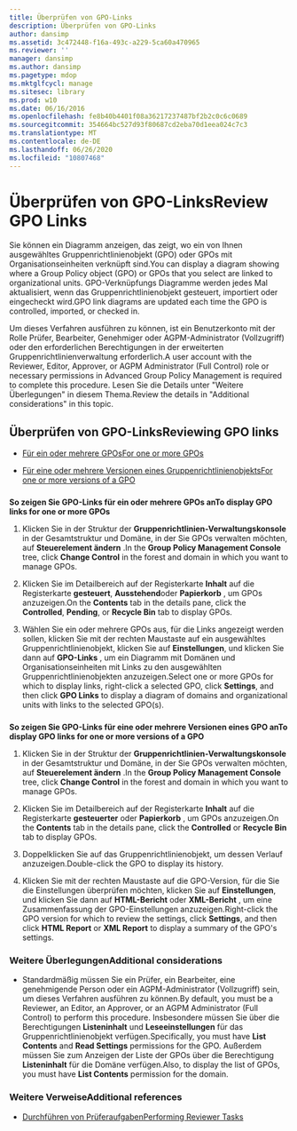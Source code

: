 ```yaml
---
title: Überprüfen von GPO-Links
description: Überprüfen von GPO-Links
author: dansimp
ms.assetid: 3c472448-f16a-493c-a229-5ca60a470965
ms.reviewer: ''
manager: dansimp
ms.author: dansimp
ms.pagetype: mdop
ms.mktglfcycl: manage
ms.sitesec: library
ms.prod: w10
ms.date: 06/16/2016
ms.openlocfilehash: fe8b40b4401f08a36217237487bf2b2c0c6c0689
ms.sourcegitcommit: 354664bc527d93f80687cd2eba70d1eea024c7c3
ms.translationtype: MT
ms.contentlocale: de-DE
ms.lasthandoff: 06/26/2020
ms.locfileid: "10807468"
---
```

# <span data-ttu-id="be2bc-103">Überprüfen von GPO-Links</span><span class="sxs-lookup"><span data-stu-id="be2bc-103">Review GPO Links</span></span>


<span data-ttu-id="be2bc-104">Sie können ein Diagramm anzeigen, das zeigt, wo ein von Ihnen ausgewähltes Gruppenrichtlinienobjekt (GPO) oder GPOs mit Organisationseinheiten verknüpft sind.</span><span class="sxs-lookup"><span data-stu-id="be2bc-104">You can display a diagram showing where a Group Policy object (GPO) or GPOs that you select are linked to organizational units.</span></span> <span data-ttu-id="be2bc-105">GPO-Verknüpfungs Diagramme werden jedes Mal aktualisiert, wenn das Gruppenrichtlinienobjekt gesteuert, importiert oder eingecheckt wird.</span><span class="sxs-lookup"><span data-stu-id="be2bc-105">GPO link diagrams are updated each time the GPO is controlled, imported, or checked in.</span></span>

<span data-ttu-id="be2bc-106">Um dieses Verfahren ausführen zu können, ist ein Benutzerkonto mit der Rolle Prüfer, Bearbeiter, Genehmiger oder AGPM-Administrator (Vollzugriff) oder den erforderlichen Berechtigungen in der erweiterten Gruppenrichtlinienverwaltung erforderlich.</span><span class="sxs-lookup"><span data-stu-id="be2bc-106">A user account with the Reviewer, Editor, Approver, or AGPM Administrator (Full Control) role or necessary permissions in Advanced Group Policy Management is required to complete this procedure.</span></span> <span data-ttu-id="be2bc-107">Lesen Sie die Details unter "Weitere Überlegungen" in diesem Thema.</span><span class="sxs-lookup"><span data-stu-id="be2bc-107">Review the details in "Additional considerations" in this topic.</span></span>

## <span data-ttu-id="be2bc-108">Überprüfen von GPO-Links</span><span class="sxs-lookup"><span data-stu-id="be2bc-108">Reviewing GPO links</span></span>


-   [<span data-ttu-id="be2bc-109">Für ein oder mehrere GPOs</span><span class="sxs-lookup"><span data-stu-id="be2bc-109">For one or more GPOs</span></span>](#bkmk-gpos)

-   [<span data-ttu-id="be2bc-110">Für eine oder mehrere Versionen eines Gruppenrichtlinienobjekts</span><span class="sxs-lookup"><span data-stu-id="be2bc-110">For one or more versions of a GPO</span></span>](#bkmk-gpo-versions)

### <a href="" id="bkmk-gpos"></a>

**<span data-ttu-id="be2bc-111">So zeigen Sie GPO-Links für ein oder mehrere GPOs an</span><span class="sxs-lookup"><span data-stu-id="be2bc-111">To display GPO links for one or more GPOs</span></span>**

1.  <span data-ttu-id="be2bc-112">Klicken Sie in der Struktur der **Gruppenrichtlinien-Verwaltungskonsole** in der Gesamtstruktur und Domäne, in der Sie GPOs verwalten möchten, auf **Steuerelement ändern** .</span><span class="sxs-lookup"><span data-stu-id="be2bc-112">In the **Group Policy Management Console** tree, click **Change Control** in the forest and domain in which you want to manage GPOs.</span></span>

2.  <span data-ttu-id="be2bc-113">Klicken Sie im Detailbereich auf der Registerkarte **Inhalt** auf die Registerkarte **gesteuert**, **Ausstehend**oder **Papierkorb** , um GPOs anzuzeigen.</span><span class="sxs-lookup"><span data-stu-id="be2bc-113">On the **Contents** tab in the details pane, click the **Controlled**, **Pending**, or **Recycle Bin** tab to display GPOs.</span></span>

3.  <span data-ttu-id="be2bc-114">Wählen Sie ein oder mehrere GPOs aus, für die Links angezeigt werden sollen, klicken Sie mit der rechten Maustaste auf ein ausgewähltes Gruppenrichtlinienobjekt, klicken Sie auf **Einstellungen**, und klicken Sie dann auf **GPO-Links** , um ein Diagramm mit Domänen und Organisationseinheiten mit Links zu den ausgewählten Gruppenrichtlinienobjekten anzuzeigen.</span><span class="sxs-lookup"><span data-stu-id="be2bc-114">Select one or more GPOs for which to display links, right-click a selected GPO, click **Settings**, and then click **GPO Links** to display a diagram of domains and organizational units with links to the selected GPO(s).</span></span>

### <a href="" id="bkmk-gpo-versions"></a>

**<span data-ttu-id="be2bc-115">So zeigen Sie GPO-Links für eine oder mehrere Versionen eines GPO an</span><span class="sxs-lookup"><span data-stu-id="be2bc-115">To display GPO links for one or more versions of a GPO</span></span>**

1.  <span data-ttu-id="be2bc-116">Klicken Sie in der Struktur der **Gruppenrichtlinien-Verwaltungskonsole** in der Gesamtstruktur und Domäne, in der Sie GPOs verwalten möchten, auf **Steuerelement ändern** .</span><span class="sxs-lookup"><span data-stu-id="be2bc-116">In the **Group Policy Management Console** tree, click **Change Control** in the forest and domain in which you want to manage GPOs.</span></span>

2.  <span data-ttu-id="be2bc-117">Klicken Sie im Detailbereich auf der Registerkarte **Inhalt** auf die Registerkarte **gesteuerter** oder **Papierkorb** , um GPOs anzuzeigen.</span><span class="sxs-lookup"><span data-stu-id="be2bc-117">On the **Contents** tab in the details pane, click the **Controlled** or **Recycle Bin** tab to display GPOs.</span></span>

3.  <span data-ttu-id="be2bc-118">Doppelklicken Sie auf das Gruppenrichtlinienobjekt, um dessen Verlauf anzuzeigen.</span><span class="sxs-lookup"><span data-stu-id="be2bc-118">Double-click the GPO to display its history.</span></span>

4.  <span data-ttu-id="be2bc-119">Klicken Sie mit der rechten Maustaste auf die GPO-Version, für die Sie die Einstellungen überprüfen möchten, klicken Sie auf **Einstellungen**, und klicken Sie dann auf **HTML-Bericht** oder **XML-Bericht** , um eine Zusammenfassung der GPO-Einstellungen anzuzeigen.</span><span class="sxs-lookup"><span data-stu-id="be2bc-119">Right-click the GPO version for which to review the settings, click **Settings**, and then click **HTML Report** or **XML Report** to display a summary of the GPO's settings.</span></span>

### <span data-ttu-id="be2bc-120">Weitere Überlegungen</span><span class="sxs-lookup"><span data-stu-id="be2bc-120">Additional considerations</span></span>

-   <span data-ttu-id="be2bc-121">Standardmäßig müssen Sie ein Prüfer, ein Bearbeiter, eine genehmigende Person oder ein AGPM-Administrator (Vollzugriff) sein, um dieses Verfahren ausführen zu können.</span><span class="sxs-lookup"><span data-stu-id="be2bc-121">By default, you must be a Reviewer, an Editor, an Approver, or an AGPM Administrator (Full Control) to perform this procedure.</span></span> <span data-ttu-id="be2bc-122">Insbesondere müssen Sie über die Berechtigungen **Listeninhalt** und **Leseeinstellungen** für das Gruppenrichtlinienobjekt verfügen.</span><span class="sxs-lookup"><span data-stu-id="be2bc-122">Specifically, you must have **List Contents** and **Read Settings** permissions for the GPO.</span></span> <span data-ttu-id="be2bc-123">Außerdem müssen Sie zum Anzeigen der Liste der GPOs über die Berechtigung **Listeninhalt** für die Domäne verfügen.</span><span class="sxs-lookup"><span data-stu-id="be2bc-123">Also, to display the list of GPOs, you must have **List Contents** permission for the domain.</span></span>

### <span data-ttu-id="be2bc-124">Weitere Verweise</span><span class="sxs-lookup"><span data-stu-id="be2bc-124">Additional references</span></span>

-   [<span data-ttu-id="be2bc-125">Durchführen von Prüferaufgaben</span><span class="sxs-lookup"><span data-stu-id="be2bc-125">Performing Reviewer Tasks</span></span>](performing-reviewer-tasks.md)

 

 





